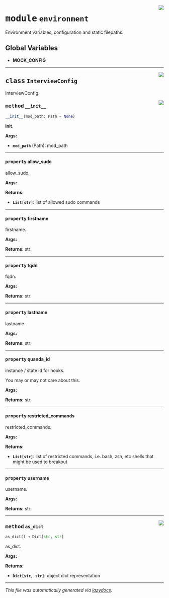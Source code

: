 <!-- markdownlint-disable -->

<a href="../src/pyquanda/environment.py#L0"><img align="right" style="float:right;" src="https://img.shields.io/badge/-source-cccccc?style=flat-square"></a>

# <kbd>module</kbd> `environment`
Environment variables, configuration and static filepaths. 

**Global Variables**
---------------
- **MOCK_CONFIG**


---

<a href="../src/pyquanda/environment.py#L41"><img align="right" style="float:right;" src="https://img.shields.io/badge/-source-cccccc?style=flat-square"></a>

## <kbd>class</kbd> `InterviewConfig`
InterviewConfig. 

<a href="../src/pyquanda/environment.py#L44"><img align="right" style="float:right;" src="https://img.shields.io/badge/-source-cccccc?style=flat-square"></a>

### <kbd>method</kbd> `__init__`

```python
__init__(mod_path: Path = None)
```

__init__. 



**Args:**
 
 - <b>`mod_path`</b> (Path):  mod_path 


---

#### <kbd>property</kbd> allow_sudo

allow_sudo. 



**Args:**
 



**Returns:**
 
 - <b>`List[str]`</b>:  list of allowed sudo commands 

---

#### <kbd>property</kbd> firstname

firstname. 



**Args:**
 



**Returns:**
  str: 

---

#### <kbd>property</kbd> fqdn

fqdn. 



**Args:**
 



**Returns:**
  str: 

---

#### <kbd>property</kbd> lastname

lastname. 



**Args:**
 



**Returns:**
  str: 

---

#### <kbd>property</kbd> quanda_id

instance / state id for hooks. 

You may or may not care about this. 



**Args:**
 



**Returns:**
  str: 

---

#### <kbd>property</kbd> restricted_commands

restricted_commands. 



**Args:**
 



**Returns:**
 
 - <b>`List[str]`</b>:  list of restricted commands, i.e. bash, zsh, etc shells that might be used to breakout 

---

#### <kbd>property</kbd> username

username. 



**Args:**
 



**Returns:**
  str: 



---

<a href="../src/pyquanda/environment.py#L149"><img align="right" style="float:right;" src="https://img.shields.io/badge/-source-cccccc?style=flat-square"></a>

### <kbd>method</kbd> `as_dict`

```python
as_dict() → Dict[str, str]
```

as_dict. 



**Args:**
 



**Returns:**
 
 - <b>`Dict[str, str]`</b>:  object dict representation 




---

_This file was automatically generated via [lazydocs](https://github.com/ml-tooling/lazydocs)._
